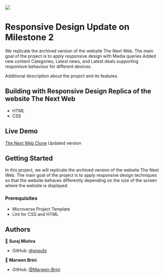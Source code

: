 ![](https://img.shields.io/badge/Microverse-blueviolet)

# Responsive Design Update on Milestone 2

We replicate the archived version of the website The Next Web. The main goal of the project is to apply responsive design with Media queries
Added new content Categories, Latest news, and Latest deals supporting responisve behaviour for different devices.

Additional description about the project and its features.

## Building with Responsive Design Replica of the website The Next Web

- HTML
- CSS

## Live Demo

[The Next Web Clone](https://tnw-clone-6f16lro5o-sneufa.vercel.app/) Updated version

## Getting Started

In this project, we will replicate the archived version of the website The Next Web. The main goal of the project is to apply responsive design techniques so that the website behaves differently depending on the size of the screen where the website is displayed.

### Prerequisites

- Microverse Project Template
- Lint for CSS and HTML

## Authors

👤 **Suraj Mishra**

- GitHub: [@sneufa](https://github.com/sneufa)

👤 **Marwen Brini**

- GitHub: [@Marwen-Brini](https://github.com/Marwen-Brini)
